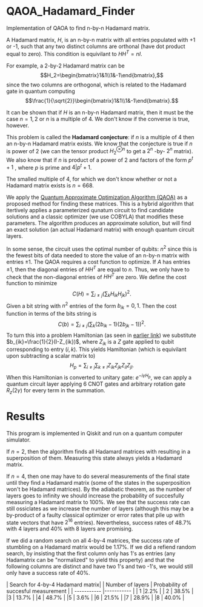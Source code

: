 # QAOA_Hadamard_Finder
Implementation of QAOA to find n-by-n Hadamard matrix. 

A Hadamard matrix, $H$,
is an n-by-n matrix with all entries populated with +1 or -1, such that any two distinct columns are orthonal (have dot product equal to zero). 
This condition is equivilant to $HH^T=nI$.

For example, a 2-by-2 Hadamard matrix can be
$$H_2=\begin{bmatrix}1&1\\1&-1\end{bmatrix},$$
since the two columns are orthogonal, which is related to the Hadamard gate in quantum computing
$$\frac{1}{\sqrt{2}}\begin{bmatrix}1&1\\1&-1\end{bmatrix}.$$

It can be shown that if $H$
is an n-by-n Hadamard matrix, then it must be the case $n=1,2$
or $n$
is a multiple of 4. We don't know if the converse is true, however.

This problem is called the **Hadamard conjecture**: if $n$ is a multiple of 4 then an
n-by-n Hadamard matrix exists. We know that the conjecture is true if $n$
is power of 2 (we can the tensor product $H_2^{\otimes n}$
to get a $2^n$
-by-
$2^n$
matrix). We also know that if $n$
is product of a power of 2 and factors of the form $p^t+1$
, where $p$ is prime and $4|p^t+1$.

The smalled multiple of 4, for which we don't know whether or not a Hadamard matrix exists is $n=668$.

We apply the [Quantum Approximate Optimization Algorithm (QAOA)](https://qiskit.org/textbook/ch-applications/qaoa.html) as a proposed method for finding these matrices. This is a hybrid algorithm that itertively applies a parameterized qunatum circuit to find candidate solutions and a classic optimizer (we use COBYLA) that modifies these parameters. The algorithm produces an approximate solution, but will find an exact solution (an actual Hadamard matrix) with enough quantum circuit layers. 

In some sense, the circuit uses the optimal number of qubits: $n^2$
since this is the fewest bits of data needed to store the value of an n-by-n matrix with entries $\pm1$.
The QAOA requires a cost function to optimize. If $A$ has entries $\pm 1$,
then the diagonal entries of $HH^T$
are equal to $n$. 
Thus, we only have to check that the non-diagonal entries of $HH^T$
are zero. We define the cost function to minimize
$$C(H)=\sum_{i\neq j}\left(\sum_k H_{ik}H_{jk}\right)^2.$$
Given a bit string with $n^2$
entries of the form $b_{ik}=0,1$. 
Then the cost function in terms of the bits string is
$$C(b)=\sum_{i\neq j}\left(\sum_k (2b_{ik}-1)(2b_{jk}-1)\right)^2.$$
To turn this into a problem Hamiltonian (as seen in [earlier link](https://qiskit.org/textbook/ch-applications/qaoa.html)) we substitute $b_{ik}=\frac{1}{2}(I-Z_{ik})$,
where $Z_{ik}$ 
is a $Z$ gate applied to qubit corresponding to entry $(i,k)$.
This yields Hamiltonian (which is equivilant upon subtracting a scalar matrix to)
$$H_p=\sum_{i\neq j}\sum_{k\neq l}Z_{ik}Z_{jk}Z_{il}Z_{jl}.$$
When this Hamiltonian is converted to unitary gate: $e^{-i\gamma H_p}$,
we can apply a quantum circuit layer applying 6 CNOT gates and arbitrary rotation gate $R_z(2\gamma)$
for every term in the summation.

# Results
 This program is implemented in Qiskit and run on a quantum computer simulator.
 
If $n=2$, then the algorithm finds all Hadamard matrices with resulting in a superposition of them. Measuring this state always yields a Hadamard matrix.

If $n=4$,
then one may have to do several measurements of the final state until they find a Hadamard matrix (some of the states in the superposition won't be Hadamard matrices). By the adiabatic theorem, as the number of layers goes to infinity we should increase the probability of succesfully measuring a Hadamard matrix to 100%.
We see that the success rate can still ossiclates as we increase the number of layers (although this may be a by-product of a faulty classical optimizer or error rates that pile up with state vectors that have $2^{16}$
entries). Nevertheless, success rates of 48.7% with 4 layers and 40% with 8 layers are promising.

If we did a random search on all 4-by-4 matrices, the success rate of stumbling on a Hadamard matrix would be 1.17%. If we did a refiend random search, by insisting that the first column only has 1's as entries (any Hadamatrix can be "normalized" to yield this property) and that the following columns are distinct and have two 1's and two -1's, we would still only have a success rate of 40%.

| Search for 4-by-4 Hadamard matrix|
| Number of layers      | Probability of succesful measurement |
| ----------- |----------- |
| 1        |2.2%           |
| 2        | 38.5%         |
|3         | 13.7%         |
|4         | 48.7%         |
|5         | 3.6%          |
|6         | 21.5%         |
|7         | 28.9%         |
|8         | 40.0%         |
